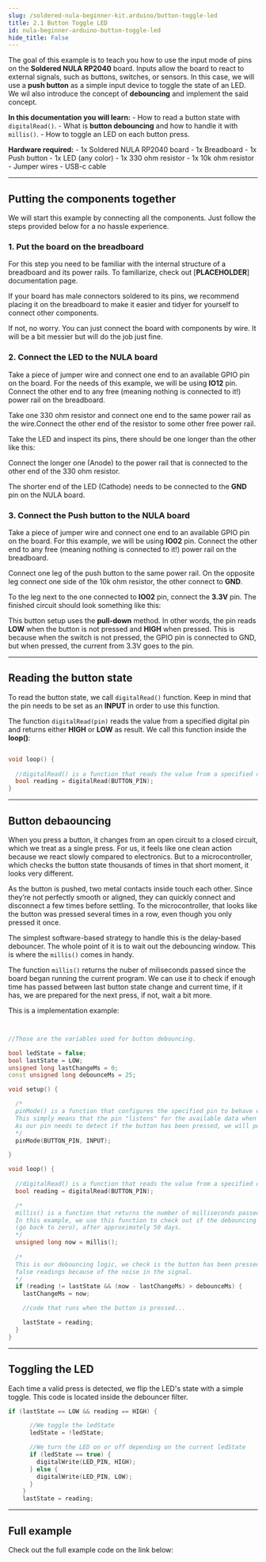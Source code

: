 ```yaml
---
slug: /soldered-nula-beginner-kit.arduino/button-toggle-led
title: 2.1 Button Toggle LED
id: nula-beginner-arduino-button-toggle-led
hide_title: False
---
```


The goal of this example is to teach you how to use the input mode of pins on the **Soldered NULA RP2040** board. Inputs allow the board to react to external signals, such as buttons, switches, or sensors. In this case, we will use a **push button** as a simple input device to toggle the state of an LED. We wil also introduce the concept of **debouncing** and implement the said concept.

**In this documentation you will learn:**
    - How to read a button state with `digitalRead()`.
    - What is **button debouncing** and how to handle it with `millis()`.
    - How to toggle an LED on each button press.

**Hardware required:**
    - 1x Soldered NULA RP2040 board
    - 1x Breadboard
    - 1x Push button
    - 1x LED (any color)
    - 1x 330 ohm resistor
    - 1x 10k ohm resistor
    - Jumper wires
    - USB-c cable

---

## Putting the components together
We will start this example by connecting all the components. Just follow the steps provided below for a no hassle experience.

### 1. Put the board on the breadboard
<InfoBox>For this step you need to be familiar with the internal structure of a breadboard and its power rails. To familiarize, check out [**PLACEHOLDER**] documentation page.</InfoBox>

If your board has male connectors soldered to its pins, we recommend placing it on the breadboard to make it easier and tidyer for yourself to connect other components.

<CenteredImage src="/img/under_construction.png" alt="placeholder" caption="NULA on breadboard" width="600px"/>

If not, no worry. You can just connect the board with components by wire. It will be a bit messier but will do the job just fine.


### 2. Connect the LED to the NULA board
Take a piece of jumper wire and connect one end to an available GPIO pin on the board. For the needs of this example, we will be using **IO12** pin. Connect the other end to any free (meaning nothing is connected to it!) power rail on the breadboard.


<CenteredImage src="/img/under_construction.png" alt="placeholder" caption="connection 1" width="600px"/>

Take one 330 ohm resistor and connect one end to the same power rail as the wire.Connect the other end of the resistor to some other free power rail. 

<CenteredImage src="/img/under_construction.png" alt="placeholder" caption="connection 2" width="600px"/>

Take the LED and inspect its pins, there should be one longer than the other like this:

<CenteredImage src="/img/nula-beginner-kit-arduino/led.jpg" alt="IO visualised" caption="Visualisation of input/output modes" />

Connect the longer one (Anode) to the power rail that is connected to the other end of the 330 ohm resistor.

<CenteredImage src="/img/under_construction.png" alt="placeholder" caption="connection 2" width="600px"/>

The shorter end of the LED (Cathode) needs to be connected to the **GND** pin on the NULA board.


### 3. Connect the Push button to the NULA board
Take a piece of jumper wire and connect one end to an available GPIO pin on the board. For this example, we will be using **IO02** pin. Connect the other end to any free (meaning nothing is connected to it!) power rail on the breadboard.

<CenteredImage src="/img/under_construction.png" alt="placeholder" caption="connection 1" width="600px"/>

Connect one leg of the push button to the same power rail. On the opposite leg connect one side of the 10k ohm resistor, the other connect to **GND**.

<CenteredImage src="/img/under_construction.png" alt="placeholder" caption="connection 2" width="600px"/>

To the leg next to the one connected to **IO02** pin, connect the **3.3V** pin. The finished circuit should look something like this:

<CenteredImage src="/img/under_construction.png" alt="placeholder" caption="connection 3" width="600px"/>

<InfoBox>This button setup uses the **pull-down** method. In other words, the pin reads **LOW** when the button is not pressed and **HIGH** when pressed. This is because when the switch is not pressed, the GPIO pin is connected to GND, but when pressed, the current from 3.3V goes to the pin. </InfoBox>

---

## Reading the button state
To read the button state, we call `digitalRead()` function. Keep in mind that the pin needs to be set as an **INPUT** in order to use this function.

The function `digitalRead(pin)` reads the value from a specified digital pin and returns either **HIGH** or **LOW** as result. We call this function inside the **loop()**:

```cpp

void loop() {
  
  //digitalRead() is a function that reads the value from a specified digital pin, either HIGH or LOW.
  bool reading = digitalRead(BUTTON_PIN);
}
```

---

## Button debaouncing
When you press a button, it changes from an open circuit to a closed circuit, which we treat as a single press. For us, it feels like one clean action because we react slowly compared to electronics. But to a microcontroller, which checks the button state thousands of times in that short moment, it looks very different.

As the button is pushed, two metal contacts inside touch each other. Since they’re not perfectly smooth or aligned, they can quickly connect and disconnect a few times before settling. To the microcontroller, that looks like the button was pressed several times in a row, even though you only pressed it once.

<CenteredImage src="/img/nula-beginner-kit-arduino/button-debouncing-graph.png" alt="Button debouncing visualized" caption="Visualization of button debouncing" />

The simplest software-based strategy to handle this is the delay-based debouncer.
The whole point of it is to wait out the debouncing window. This is where the `millis()` comes in handy.

The function `millis()` returns the nuber of miliseconds passed since the board began running the current program. We can use it to check if enough time has passed between last button state change and current time, if it has, we are prepared for the next press, if not, wait a bit more.

This is a implementation example:

```cpp


//Those are the variables used for button debouncing.

bool ledState = false;
bool lastState = LOW;
unsigned long lastChangeMs = 0;
const unsigned long debounceMs = 25;

void setup() {

  /*
  pinMode() is a function that configures the specified pin to behave either as an input or in this case as an output.
  This simply means that the pin "listens" for the available data when in input mode, and "writes" data when in output mode.
  As our pin needs to detect if the button has been pressed, we will put the pin in INPUT mode.
  */
  pinMode(BUTTON_PIN, INPUT);  

}

void loop() {
  
  //digitalRead() is a function that reads the value from a specified digital pin, either HIGH or LOW.
  bool reading = digitalRead(BUTTON_PIN);

  /*
  millis() is a function that returns the number of milliseconds passed since the board began running the current program.
  In this example, we use this function to check out if the debouncing period has finnished. This number will overflow 
  (go back to zero), after approximately 50 days.
  */
  unsigned long now = millis();
 
  /*
  This is our debouncing logic, we check is the button has been pressed and if enough time has passed so that we dont get 
  false readings because of the noise in the signal.
  */
  if (reading != lastState && (now - lastChangeMs) > debounceMs) {
    lastChangeMs = now;

    //code that runs when the button is pressed...

    lastState = reading;
  }
}
```

---

## Toggling the LED
Each time a valid press is detected, we flip the LED's state with a simple toggle. This code is located inside the debouncer filter.

```cpp
if (lastState == LOW && reading == HIGH) {

      //We toggle the ledState
      ledState = !ledState;

      //We turn the LED on or off depending on the current ledState                
      if (ledState == true) {
        digitalWrite(LED_PIN, HIGH);
      } else {
        digitalWrite(LED_PIN, LOW);
      }
    }
    lastState = reading;
```

---

## Full example
Check out the full example code on the link below:
<QuickLink 
  title="2.1_Button_Toggle_LED.ino" 
  description="Example that shows how to toggle LED light with a press of a button"
  url="https://github.com/SolderedElectronics/Soldered-NULA-Beginner-kit-Arduino-project-examples/blob/main/2_Inputs_and_Basic_interaction/2.1_Button_Toggle_LED/2.1_Button_Toggle_LED.ino" 
/>

